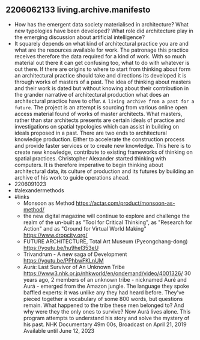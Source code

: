 ## 2206062133 living.archive.manifesto

* How has the emergent data society materialised in architecture? What new typologies have been developed? What role did architecture play in the emerging discussion about artificial intelligence?
* It squarely depends on what kind of architectural practice you are and what are the resources available for work.
The patronage this practice receives therefore the data required for a kind of work.
With so much material out there it can get confusing too, what to do with whatever is out there.
If there are origins to where to start from thinking about form an architectural practice should take and directions its developed it is through works of masters of a past.
The idea of thinking about masters and their work is dated but without knowing about their contribution in the grander narrative of architectural production what does an architectural practice have to offer.
`A living archive from a past for a future`.
The project is an attempt is sourcing from various online open access material found of works of master architects.
What masters, rather than star architects presents are certain ideals of practice and investigations on spatial typologies which can assist in building on ideals proposed in a past.
There are two ends to architectural knowledge production.
Either to accelerate the construction process and provide faster services or to create new knowledge.
This here is to create new knowledge, contribute to existing frameworks of thinking on spatial practices.
Christopher Alexander started thinking with computers.
It is therefore imperative to begin thinking about architectural data, its culture of production and its futures by building an archive of his work to guide operations ahead.
* 2206091023
* #alexandermethods 
* #links
  * Monsoon as Method https://actar.com/product/monsoon-as-method/ 
  * the new digital magazine will continue to explore and challenge the realm of the un-built as "Tool for Critical Thinking", as "Research for Action" and as "Ground for Virtual World Making" https://www.dropcity.org/ 
  * FUTURE ARCHITECTURE, Total Art Museum (Pyeongchang-dong) https://youtu.be/hu9hel353eU
  * Trivandrum - A new saga of Development https://youtu.be/PPhbwFKLnUM
  * Aurá: Last Survivor of An Unknown Tribe https://www3.nhk.or.jp/nhkworld/en/ondemand/video/4001326/ 30 years ago, 2 members of an unknown tribe - nicknamed Auré and Aurá - emerged from the Amazon jungle. The language they spoke baffled experts: it was unlike any they had heard before. They've pieced together a vocabulary of some 800 words, but questions remain. What happened to the tribe these men belonged to? And why were they the only ones to survive? Now Aurá lives alone. This program attempts to understand his story and solve the mystery of his past. NHK Documentary 49m 00s, Broadcast on April 21, 2019 Available until June 12, 2023